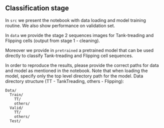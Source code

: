 ## Classification stage

In `src` we present the notebook with data loading and model training routine. We also show performance on validation set.

In `data` we provide the stage 2 sequences images for Tank-treading and Flipping cells (output from stage 1 - cleaning).

Moreover we provide in `pretrained` a pretrained model that can be used directly to classify Tank-treading and Flipping cell sequences.

In order to reproduce the results, please provide the correct paths for data and model as mentioned in the notebook. Note that when loading the model, specify only the top level directory path for the model.
Data directory structure (TT - TankTreading, others - Flipping):
```
Data/
  Train/
    TT/
    others/
  Valid/
    TT/
    others/
  Test/
```
